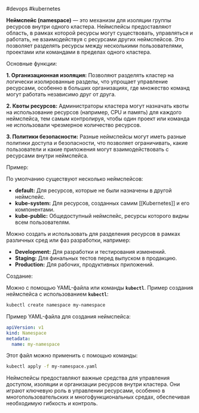 #devops #kubernetes 

**Неймспейс (namespace)** — это механизм для изоляции группы ресурсов внутри одного кластера. Неймспейсы предоставляют область, в рамках которой ресурсы могут существовать, управляться и работать, не взаимодействуя с ресурсами других неймспейсов. Это позволяет разделять ресурсы между несколькими пользователями, проектами или командами в пределах одного кластера.

Основные функции:

**1. Организационная изоляция:** Позволяют разделять кластер на логически изолированные разделы, что упрощает управление ресурсами, особенно в больших организациях, где множество команд могут работать независимо друг от друга.

**2. Квоты ресурсов:** Администраторы кластера могут назначать квоты на использование ресурсов (например, CPU и память) для каждого неймспейса, тем самым контролируя, чтобы один проект или команда не использовали чрезмерное количество ресурсов.

**3. Политики безопасности:** Разные неймспейсы могут иметь разные политики доступа и безопасности, что позволяет ограничивать, какие пользователи и какие приложения могут взаимодействовать с ресурсами внутри неймспейса.

Пример:

По умолчанию существуют несколько неймспейсов:

- **default:** Для ресурсов, которые не были назначены в другой неймспейс.
- **kube-system:** Для ресурсов, созданных самим [[Kubernetes]] и его компонентами.
- **kube-public:** Общедоступный неймспейс, ресурсы которого видны всем пользователям.

Можно создать и использовать для разделения ресурсов в рамках различных сред или фаз разработки, например:

- **Development:** Для разработки и тестирования изменений.
- **Staging:** Для финальных тестов перед выпуском в продакцию.
- **Production:** Для рабочих, продуктивных приложений.

Создание:

Можно с помощью YAML-файла или команды **`kubectl`**. Пример создания неймспейса с использованием **`kubectl`**:

```bash
kubectl create namespace my-namespace
```

Пример YAML-файла для создания неймспейса:

```yaml
apiVersion: v1
kind: Namespace
metadata:
  name: my-namespace
```

Этот файл можно применить с помощью команды:

```bash
kubectl apply -f my-namespace.yaml
```

Неймспейсы предоставляют важные средства для управления доступом, изоляции и организации ресурсов внутри кластера. Они играют ключевую роль в управлении ресурсами, особенно в многопользовательских и многофункциональных средах, обеспечивая необходимую гибкость и контроль.